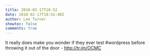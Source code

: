 ```yaml
---
title: 2010-02-17T18-52
date: 2010-02-17T18:52:40Z
author: Lee Turner
showtoc: false
comments: true
---
```


It really does make you wonder if they ever test #wordpress before throwing it out of the door - http://tr.im/OCMC

